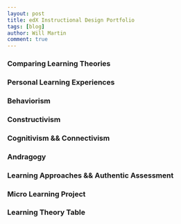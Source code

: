 ```yaml
---
layout: post
title: edX Instructional Design Portfolio
tags: [blog]
author: Will Martin
comment: true
---
```


### Comparing Learning Theories

### Personal Learning Experiences

### Behaviorism

### Constructivism

### Cognitivism && Connectivism

### Andragogy

### Learning Approaches && Authentic Assessment

### Micro Learning Project

### Learning Theory Table